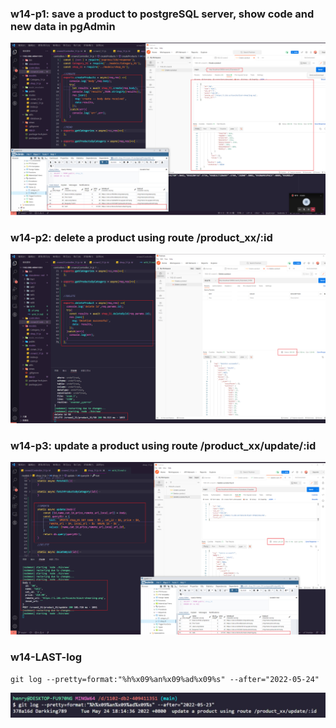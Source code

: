 ### w14-p1: save a product to postgreSQL server, show code and new data in pgAdmin
![](p1.png)

### w14-p2: delete a product using route /product_xx/:id
![](p2.png)

### w14-p3: update a product using route /product_xx/update/:id
![](p3.png)

### w14-LAST-log

```
git log --pretty=format:"%h%x09%an%x09%ad%x09%s" --after="2022-05-24"
```

![](p4.png)